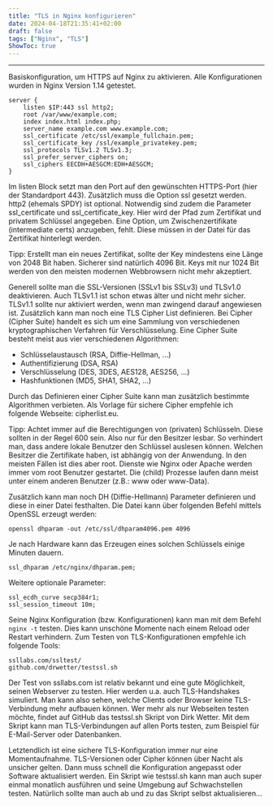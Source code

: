 ```yaml
---
title: "TLS in Nginx konfigurieren"
date: 2024-04-18T21:35:41+02:00
draft: false
tags: ["Nginx", "TLS"]
ShowToc: true
---
```


---
Basiskonfiguration, um HTTPS auf Nginx zu aktivieren. Alle Konfigurationen wurden in Nginx Version 1.14 getestet.

    server {
        listen $IP:443 ssl http2;
        root /var/www/example.com;
        index index.html index.php;
        server_name example.com www.example.com;
        ssl_certificate /etc/ssl/example_fullchain.pem;
        ssl_certificate_key /ssl/example_privatekey.pem;
        ssl_protocols TLSv1.2 TLSv1.3;
        ssl_prefer_server_ciphers on;
        ssl_ciphers EECDH+AESGCM:EDH+AESGCM;
    }

Im listen Block setzt man den Port auf den gewünschten HTTPS-Port (hier der Standardport 443). Zusätzlich muss die Option ssl gesetzt werden. http2 (ehemals SPDY) ist optional. Notwendig sind zudem die Parameter ssl_certificate und ssl_certificate_key. Hier wird der Pfad zum Zertifikat und privatem Schlüssel angegeben. Eine Option, um Zwischenzertifikate (intermediate certs) anzugeben, fehlt. Diese müssen in der Datei für das Zertifikat hinterlegt werden.

Tipp: Erstellt man ein neues Zertifikat, sollte der Key mindestens eine Länge von 2048 Bit haben. Sicherer sind natürlich 4096 Bit. Keys mit nur 1024 Bit werden von den meisten modernen Webbrowsern nicht mehr akzeptiert.

Generell sollte man die SSL-Versionen (SSLv1 bis SSLv3) und TLSv1.0 deaktivieren. Auch TLSv1.1 ist schon etwas älter und nicht mehr sicher. TLSv1.1 sollte nur aktiviert werden, wenn man zwingend darauf angewiesen ist. Zusätzlich kann man noch eine TLS Cipher List definieren. Bei Cipher (Cipher Suite) handelt es sich um eine Sammlung von verschiedenen kryptographischen Verfahren für Verschlüsselung. Eine Cipher Suite besteht meist aus vier verschiedenen Algorithmen:

- Schlüsselaustausch (RSA, Diffie-Hellman, ...)
- Authentifizierung (DSA, RSA)
- Verschlüsselung (DES, 3DES, AES128, AES256, ...)
- Hashfunktionen (MD5, SHA1, SHA2, ...)

Durch das Definieren einer Cipher Suite kann man zusätzlich bestimmte Algorithmen verbieten. Als Vorlage für sichere Cipher empfehle ich folgende Webseite: cipherlist.eu.

Tipp: Achtet immer auf die Berechtigungen von (privaten) Schlüsseln. Diese sollten in der Regel 600 sein. Also nur für den Besitzer lesbar. So verhindert man, dass andere lokale Benutzer den Schlüssel auslesen können. Welchen Besitzer die Zertifikate haben, ist abhängig von der Anwendung. In den meisten Fällen ist dies aber root. Dienste wie Nginx oder Apache werden immer vom root Benutzer gestartet. Die (child) Prozesse laufen dann meist unter einem anderen Benutzer (z.B.: www oder www-Data).

Zusätzlich kann man noch DH (Diffie-Hellmann) Parameter definieren und diese in einer Datei festhalten. Die Datei kann über folgenden Befehl mittels OpenSSL erzeugt werden:

    openssl dhparam -out /etc/ssl/dhparam4096.pem 4096

Je nach Hardware kann das Erzeugen eines solchen Schlüssels einige Minuten dauern.

    ssl_dhparam /etc/nginx/dhparam.pem;

Weitere optionale Parameter:

    ssl_ecdh_curve secp384r1;
    ssl_session_timeout 10m;

Seine Nginx Konfiguration (bzw. Konfigurationen) kann man mit dem Befehl `nginx -t` testen. Dies kann unschöne Momente nach einem Reload oder Restart verhindern. Zum Testen von TLS-Konfigurationen empfehle ich folgende Tools:

    ssllabs.com/ssltest/
    github.com/drwetter/testssl.sh

Der Test von ssllabs.com ist relativ bekannt und eine gute Möglichkeit, seinen Webserver zu testen. Hier werden u.a. auch TLS-Handshakes simuliert. Man kann also sehen, welche Clients oder Browser keine TLS-Verbindung mehr aufbauen können. Wer mehr als nur Webseiten testen möchte, findet auf GitHub das testssl.sh Skript von Dirk Wetter. Mit dem Skript kann man TLS-Verbindungen auf allen Ports testen, zum Beispiel für E-Mail-Server oder Datenbanken.

Letztendlich ist eine sichere TLS-Konfiguration immer nur eine Momentaufnahme. TLS-Versionen oder Cipher können über Nacht als unsicher gelten. Dann muss schnell die Konfiguration angepasst oder Software aktualisiert werden. Ein Skript wie testssl.sh kann man auch super einmal monatlich ausführen und seine Umgebung auf Schwachstellen testen. Natürlich sollte man auch ab und zu das Skript selbst aktualisieren...
